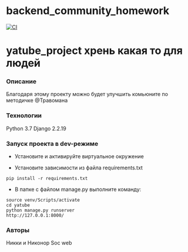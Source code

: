 # backend_community_homework

[![CI](https://github.com/yandex-praktikum/hw02_community/actions/workflows/python-app.yml/badge.svg?branch=master)](https://github.com/yandex-praktikum/hw02_community/actions/workflows/python-app.yml)

# yatube_project хрень какая то для людей
### Описание
Благодаря этому проекту можно будет улучшить комьюните по методичке @Травомана
### Технологии
Python 3.7
Django 2.2.19
### Запуск проекта в dev-режиме
- Установите и активируйте виртуальное окружение

- Установите зависимости из файла requirements.txt
```
pip install -r requirements.txt
```
- В папке с файлом manage.py выполните команду:
```
source venv/Scripts/activate
cd yatube
python manage.py runserver
http://127.0.0.1:8000/
```
### Авторы
Никки и Никонор
Soc web
